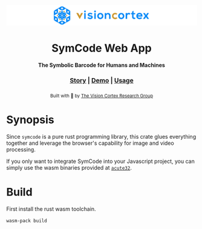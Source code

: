 <div align="center">

  <img src="https://github.com/visioncortex/symcode/raw/master/docs/images/visioncortex-banner.png">
  <h1>SymCode Web App</h1>

  <p>
    <strong>The Symbolic Barcode for Humans and Machines</strong>
  </p>

  <h3>
    <a href="https://www.visioncortex.org/symcode-docs">Story</a>
    <span> | </span>
    <a href="https://symcode.visioncortex.org/">Demo</a>
    <span> | </span>
    <a href="https://github.com/visioncortex/acute32">Usage</a>
  </h3>
  <sub>Built with 🦀 by <a href="//www.visioncortex.org/">The Vision Cortex Research Group</a></sub>
</div>

# Synopsis

Since `symcode` is a pure rust programming library, this crate glues everything together and leverage 
the browser's capability for image and video processing.

If you only want to integrate SymCode into your Javascript project, you can simply use the wasm 
binaries provided at [`acute32`](https://github.com/visioncortex/acute32).

# Build

First install the rust wasm toolchain.

```sh
wasm-pack build
```
